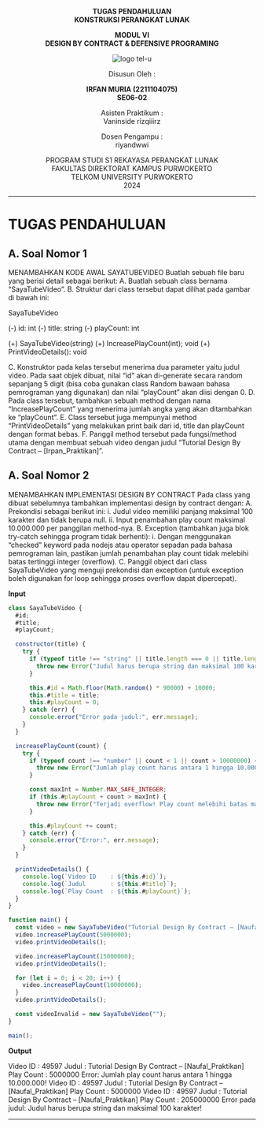 <div align="center">

**TUGAS PENDAHULUAN**  
**KONSTRUKSI PERANGKAT LUNAK**

**MODUL VI**  
**DESIGN BY CONTRACT & DEFENSIVE PROGRAMING**

![logo tel-u](https://github.com/user-attachments/assets/3a44181d-9c92-47f6-8cf0-87755117fd99)

Disusun Oleh :

**IRFAN MURIA (2211104075)**  
**SE06-02**

Asisten Praktikum :  
Vaninside
rizqiiirz

Dosen Pengampu :  
riyandwwi

PROGRAM STUDI S1 REKAYASA PERANGKAT LUNAK  
FAKULTAS DIREKTORAT KAMPUS PURWOKERTO  
TELKOM UNIVERSITY PURWOKERTO  
2024

</div>

---

# TUGAS PENDAHULUAN

## A. Soal Nomor 1

MENAMBAHKAN KODE AWAL SAYATUBEVIDEO
Buatlah sebuah file baru yang berisi detail sebagai berikut:
A. Buatlah sebuah class bernama “SayaTubeVideo”.
B. Struktur dari class tersebut dapat dilihat pada gambar di bawah ini:

SayaTubeVideo

(-) id: int
(-) title: string
(-) playCount: int

(+) SayaTubeVideo(string)
(+) IncreasePlayCount(int); void
(+) PrintVideoDetails(): void

C. Konstruktor pada kelas tersebut menerima dua parameter yaitu judul video. Pada saat
objek dibuat, nilai “id” akan di-generate secara random sepanjang 5 digit (bisa coba
gunakan class Random bawaan bahasa pemrograman yang digunakan) dan nilai
“playCount” akan diisi dengan 0.
D. Pada class tersebut, tambahkan sebuah method dengan nama “IncreasePlayCount” yang
menerima jumlah angka yang akan ditambahkan ke “playCount”.
E. Class tersebut juga mempunyai method “PrintVideoDetails” yang melakukan print baik dari
id, title dan playCount dengan format bebas.
F. Panggil method tersebut pada fungsi/method utama dengan membuat sebuah video
dengan judul “Tutorial Design By Contract – [Irpan_Praktikan]”.

## A. Soal Nomor 2

MENAMBAHKAN IMPLEMENTASI DESIGN BY CONTRACT
Pada class yang dibuat sebelumnya tambahkan implementasi design by contract dengan:
A. Prekondisi sebagai berikut ini:
i. Judul video memiliki panjang maksimal 100 karakter dan tidak berupa null.
ii. Input penambahan play count maksimal 10.000.000 per panggilan method-nya.
B. Exception (tambahkan juga blok try-catch sehingga program tidak berhenti):
i. Dengan menggunakan “checked” keyword pada nodejs atau operator sepadan pada
bahasa pemrograman lain, pastikan jumlah penambahan play count tidak melebihi
batas tertinggi integer (overflow).
C. Panggil object dari class SayaTubeVideo yang menguji prekondisi dan exception (untuk
exception boleh digunakan for loop sehingga proses overflow dapat dipercepat).

**Input**

```js
class SayaTubeVideo {
  #id;
  #title;
  #playCount;

  constructor(title) {
    try {
      if (typeof title !== "string" || title.length === 0 || title.length > 100) {
        throw new Error("Judul harus berupa string dan maksimal 100 karakter!");
      }

      this.#id = Math.floor(Math.random() * 90000) + 10000;
      this.#title = title;
      this.#playCount = 0;
    } catch (err) {
      console.error("Error pada judul:", err.message);
    }
  }

  increasePlayCount(count) {
    try {
      if (typeof count !== "number" || count < 1 || count > 10000000) {
        throw new Error("Jumlah play count harus antara 1 hingga 10.000.000!");
      }

      const maxInt = Number.MAX_SAFE_INTEGER;
      if (this.#playCount + count > maxInt) {
        throw new Error("Terjadi overflow! Play count melebihi batas maksimal integer.");
      }

      this.#playCount += count;
    } catch (err) {
      console.error("Error:", err.message);
    }
  }

  printVideoDetails() {
    console.log(`Video ID    : ${this.#id}`);
    console.log(`Judul       : ${this.#title}`);
    console.log(`Play Count  : ${this.#playCount}`);
  }
}

function main() {
  const video = new SayaTubeVideo("Tutorial Design By Contract – [Naufal_Praktikan]");
  video.increasePlayCount(5000000);
  video.printVideoDetails();

  video.increasePlayCount(15000000); 
  video.printVideoDetails();

  for (let i = 0; i < 20; i++) {
    video.increasePlayCount(10000000); 
  }
  video.printVideoDetails();

  const videoInvalid = new SayaTubeVideo("");
}

main();
```

**Output**

Video ID    : 49597
Judul       : Tutorial Design By Contract – [Naufal_Praktikan]
Play Count  : 5000000
Error: Jumlah play count harus antara 1 hingga 10.000.000!
Video ID    : 49597
Judul       : Tutorial Design By Contract – [Naufal_Praktikan]
Play Count  : 5000000
Video ID    : 49597
Judul       : Tutorial Design By Contract – [Naufal_Praktikan]
Play Count  : 205000000
Error pada judul: Judul harus berupa string dan maksimal 100 karakter!

---
